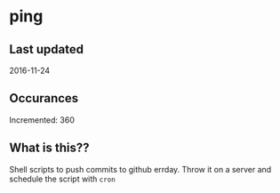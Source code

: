 # ping

## Last updated
2016-11-24

## Occurances
Incremented: 360

## What is this?? 
Shell scripts to push commits to github errday. Throw it on a server and schedule the script with `cron`
